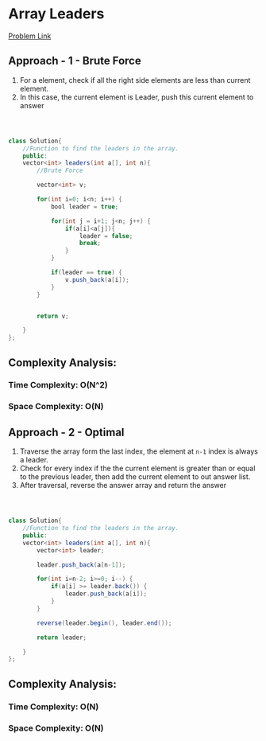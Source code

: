 # Array Leaders

[Problem Link](https://www.geeksforgeeks.org/problems/leaders-in-an-array-1587115620/1)

## Approach - 1 - Brute Force

1. For a element, check if all the right side elements are less than current element.
2. In this case, the current element is Leader, push this current element to answer

```Java



class Solution{
    //Function to find the leaders in the array.
    public:
    vector<int> leaders(int a[], int n){
        //Brute Force

        vector<int> v;

        for(int i=0; i<n; i++) {
            bool leader = true;

            for(int j = i+1; j<n; j++) {
                if(a[i]<a[j]){
                    leader = false;
                    break;
                }
            }

            if(leader == true) {
                v.push_back(a[i]);
            }
        }


        return v;

    }
};

```

## Complexity Analysis:

### Time Complexity: O(N^2)

### Space Complexity: O(N)

## Approach - 2 - Optimal

1. Traverse the array form the last index, the element at `n-1` index is always a leader.
2. Check for every index if the the current element is greater than or equal to the previous leader, then add the current element to out answer list.
3. After traversal, reverse the answer array and return the answer

```Java



class Solution{
    //Function to find the leaders in the array.
    public:
    vector<int> leaders(int a[], int n){
        vector<int> leader;

        leader.push_back(a[n-1]);

        for(int i=n-2; i>=0; i--) {
            if(a[i] >= leader.back()) {
                leader.push_back(a[i]);
            }
        }

        reverse(leader.begin(), leader.end());

        return leader;

    }
};

```

## Complexity Analysis:

### Time Complexity: O(N)

### Space Complexity: O(N)
